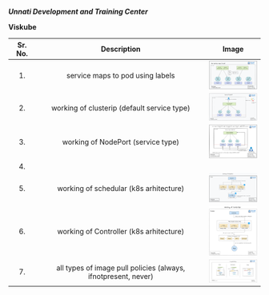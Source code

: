 ***Unnati Development and Training Center*** 


**Viskube**


|**Sr. No.**|**Description**|**Image**|
| :-: | :-: | :-: |
|1\.|service maps to pod using labels|<img src="/Viskube/Images/How_service_maps_to_pods.png" width=110 >|
|2\.|working of  clusterip (default service type)|<img src="/Viskube/Images/Cluster-IP.png" width=110 >|
|3\.|working of  NodePort (service type)|<img src="/Viskube/Images/NodePort-working.png" width=110 >|
|4\.|||
|5\.|working of schedular (k8s arhitecture)|<img src="/Viskube/Images/scheduler_working.png" width=110 >|
|6\.|working of Controller (k8s arhitecture)|<img src="/Viskube/Images/Contoller_working1.png" width=110 >|
|7\.|all types of image pull policies (always, ifnotpresent, never)|<img src="/Viskube/Images/Image-pull-policy.png" width=110 >|
